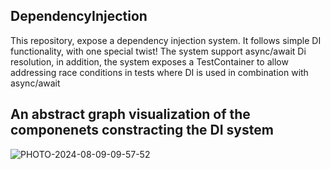 ## DependencyInjection

This repository, expose a dependency injection system.
It follows simple DI functionality, with one special twist! 
The system support async/await Di resolution, in addition, the system exposes a TestContainer to allow addressing race conditions in tests where DI is used in combination with async/await

## An abstract graph visualization of the componenets constracting the DI system

![PHOTO-2024-08-09-09-57-52](https://github.com/user-attachments/assets/cfafe488-72cb-411a-8c05-abff4c0cbeab)
